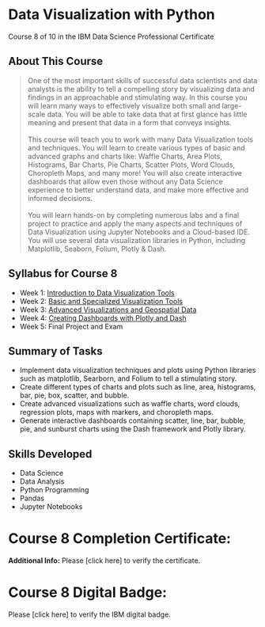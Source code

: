 # Data Visualization with Python
Course 8 of 10 in the IBM Data Science Professional Certificate
## About This Course
> One of the most important skills of successful data scientists and data analysts is the ability to tell a compelling story by visualizing data and findings in an approachable and stimulating way. In this course you will learn many ways to effectively visualize both small and large-scale data. You will be able to take data that at first glance has little meaning and present that data in a form that conveys insights.<br><br>
> This course will teach you to work with many Data Visualization tools and techniques. You will learn to create various types of basic and advanced graphs and charts like: Waffle Charts, Area Plots, Histograms, Bar Charts, Pie Charts, Scatter Plots, Word Clouds, Choropleth Maps, and many more! You will also create interactive dashboards that allow even those without any Data Science experience to better understand data, and make more effective and informed decisions.<br><br>
> You will learn hands-on by completing numerous labs and a final project to practice and apply the many aspects and techniques of Data Visualization using Jupyter Notebooks and a Cloud-based IDE. You will use several data visualization libraries in Python, including Matplotlib, Seaborn, Folium, Plotly & Dash.
## Syllabus for Course 8
- Week 1: [Introduction to Data Visualization Tools](https://github.com/KailaniBailey/IBM-Data-Science-Professional-Certificate/tree/main/08.%20Data%20Visualization%20with%20Python/Week%201%3A%20Introduction%20to%20Data%20Visualization%20Tools)
- Week 2: [Basic and Specialized Visualization Tools](https://github.com/KailaniBailey/IBM-Data-Science-Professional-Certificate/tree/main/08.%20Data%20Visualization%20with%20Python/Week%202%3A%20Basic%20and%20Specialized%20Visualization%20Tools)
- Week 3: [Advanced Visualizations and Geospatial Data](https://github.com/KailaniBailey/IBM-Data-Science-Professional-Certificate/tree/main/08.%20Data%20Visualization%20with%20Python/Week%203%3A%20Advanced%20Visualizations%20and%20Geospatial%20Data)
- Week 4: [Creating Dashboards with Plotly and Dash](https://github.com/KailaniBailey/IBM-Data-Science-Professional-Certificate/tree/main/08.%20Data%20Visualization%20with%20Python/Week%204%3A%20Creating%20Dashboards%20with%20Plotly%20and%20Dash)
- Week 5: Final Project and Exam
## Summary of Tasks
- Implement data visualization techniques and plots using Python libraries such as matplotlib, Searborn, and Folium to tell a stimulating story.
- Create different types of charts and plots such as line, area, histograms, bar, pie, box, scatter, and bubble.
- Create advanced visualizations such as waffle charts, word clouds, regression plots, maps with markers, and choropleth maps.
- Generate interactive dashboards containing scatter, line, bar, bubble, pie, and sunburst charts using the Dash framework and Plotly library.
## Skills Developed
- Data Science
- Data Analysis
- Python Programming
- Pandas
- Jupyter Notebooks
# Course 8 Completion Certificate:
**Additional Info:** Please [click here] to verify the certificate.
# Course 8 Digital Badge:
Please [click here] to verify the IBM digital badge.<br>
